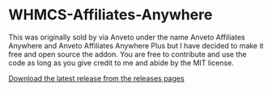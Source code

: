 # WHMCS-Affiliates-Anywhere
This was originally sold by via Anveto under the name Anveto Affiliates Anywhere and Anveto Affiliates Anywhere Plus but I have decided to make it free and open source the addon. You are free to contribute and use the code as long as you give credit to me and abide by the MIT license.

[Download the latest release from the releases pages](https://github.com/markustenghamn/WHMCS-Affiliates-Anywhere/releases)
